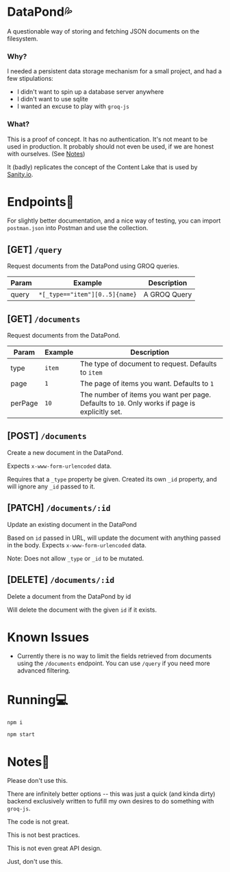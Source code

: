 # DataPond💦
A questionable way of storing and fetching JSON documents on the filesystem.

### Why?
I needed a persistent data storage mechanism for a small project, and had a few stipulations:

- I didn't want to spin up a database server anywhere
- I didn't want to use sqlite
- I wanted an excuse to play with `groq-js`

### What?
This is a proof of concept. It has no authentication. It's not meant to be used in production. It probably should not even be used, if we are honest with ourselves. (See [Notes](#notes))

It (badly) replicates the concept of the Content Lake that is used by [Sanity.io](https://www.sanity.io/docs/datastore).

# Endpoints🔌

For slightly better documentation, and a nice way of testing, you can import `postman.json` into Postman and use the collection.

## [GET] `/query`
Request documents from the DataPond using GROQ queries.

|Param|Example|Description|
|---|---|---|
|query|`*[_type=="item"][0..5]{name}`|A GROQ Query|

## [GET] `/documents`
Request documents from the DataPond.

|Param|Example|Description|
|---|---|---|
|type|`item`|The type of document to request. Defaults to `item`|
|page|`1`|The page of items you want. Defaults to `1`|
|perPage|`10`|The number of items you want per page. Defaults to `10`. Only works if page is explicitly set.|

## [POST] `/documents`

Create a new document in the DataPond.

Expects `x-www-form-urlencoded` data.

Requires that a `_type` property be given. Created its own `_id` property, and will ignore any `_id` passed to it.

## [PATCH] `/documents/:id`

Update an existing document in the DataPond

Based on `id` passed in URL, will update the document with anything passed in the body.
Expects `x-www-form-urlencoded` data.

Note: Does not allow `_type` or `_id` to be mutated.

## [DELETE] `/documents/:id`
Delete a document from the DataPond by id

Will delete the document with the given `id` if it exists.

# Known Issues

- Currently there is no way to limit the fields retrieved from documents using the `/documents` endpoint. You can use `/query` if you need more advanced filtering.

# Running💻
`npm i`

`npm start`

# Notes📃
Please don't use this. 

There are infinitely better options -- this was just a quick (and kinda dirty) backend exclusively written to fufill my own desires to do something with `groq-js`.

The code is not great. 

This is not best practices.

This is not even great API design.

Just, don't use this.